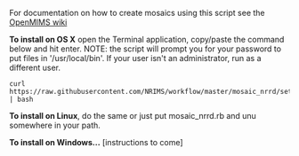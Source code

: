 For documentation on how to create mosaics using this script see the [OpenMIMS wiki](https://github.com/BWHCNI/OpenMIMS/wiki/nrrd-Mosaics)


**To install on OS X** open the Terminal application, copy/paste the command below and hit enter. NOTE: the script will prompt you for your password to put files in '/usr/local/bin'. If your user isn't an administrator, run as a different user.

```
curl https://raw.githubusercontent.com/NRIMS/workflow/master/mosaic_nrrd/setup.sh | bash
```

**To install on Linux**, do the same or just put mosaic_nrrd.rb and unu somewhere in your path.

**To install on Windows...** [instructions to come]
